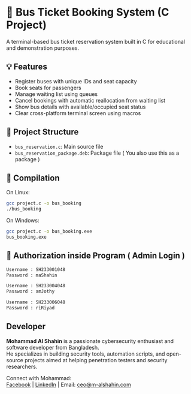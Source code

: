 # 🚌 Bus Ticket Booking System (C Project)

A terminal-based bus ticket reservation system built in C for educational and demonstration purposes.

## 💡 Features

- Register buses with unique IDs and seat capacity
- Book seats for passengers
- Manage waiting list using queues
- Cancel bookings with automatic reallocation from waiting list
- Show bus details with available/occupied seat status
- Clear cross-platform terminal screen using macros

## 📁 Project Structure

- `bus_reservation.c`: Main source file
- `bus_reservation_package.deb`: Package file ( You also use this as a package )

## 🔧 Compilation

On Linux:
```bash
gcc project.c -o bus_booking
./bus_booking
```
On Windows:
```bash
gcc project.c -o bus_booking.exe
bus_booking.exe
```


## 🔧 Authorization inside Program ( Admin Login )
```bash
Username : SH233001048
Password : maShahin

Username : SH233004048
Password : amJothy

Username : SH233006048
Password : riRiyad
```



## Developer

**Mohammad Al Shahin** is a passionate cybersecurity enthusiast and software developer from Bangladesh.  
He specializes in building security tools, automation scripts, and open-source projects aimed at helping penetration testers and security researchers.  

Connect with Mohammad:  
[Facebook](https://facebook.com/mohammadalshahin0) | [LinkedIn](https://www.linkedin.com/in/mohammadalshahin) | Email: ceo@m-alshahin.com
